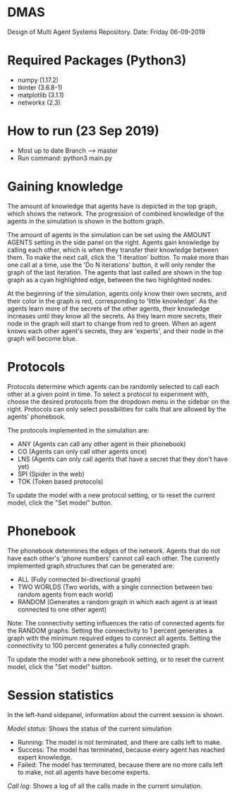 # DMAS
Design of Multi Agent Systems Repository.
Date: Friday 06-09-2019


# Required Packages (Python3)
- numpy (1.17.2)
- tkinter (3.6.8-1)
- matplotlib (3.1.1)
- networkx (2.3)


# How to run (23 Sep 2019)
- Most up to date Branch --> master
- Run command: python3 main.py

# Gaining knowledge
The amount of knowledge that agents have is depicted in the top graph, which shows the network.
The progression of combined knowledge of the agents in the simulation is shown in the bottom graph.

The amount of agents in the simulation can be set using the AMOUNT AGENTS setting in the side panel on the right.
Agents gain knowledge by calling each other, which is when they transfer their knowledge between them.
To make the next call, click the '1 iteration' button.
To make more than one call at a time, use the 'Do N iterations' button, it will only render the graph of the last iteration.
The agents that last called are shown in the top graph as a cyan highlighted edge, between the two highlighted nodes.

At the beginning of the simulation, agents only know their own secrets, and their color in the graph is red, corresponding to 'little knowledge'.
As the agents learn more of the secrets of the other agents, their knowledge increases until they know all the secrets. As they learn more secrets, their node in the graph will start to change from red to green.
When an agent knows each other agent's secrets, they are 'experts', and their node in the graph will become blue.

# Protocols
Protocols determine which agents can be randomly selected to call each other at a given point in time.
To select a protocol to experiment with, choose the desired protocols from the dropdown menu in the sidebar on the right.
Protocols can only select possibilities for calls that are allowed by the agents' phonebook.

The protocols implemented in the simulation are:
- ANY (Agents can call any other agent in their phonebook)
- CO (Agents can only call other agents once)
- LNS (Agents can only call agents that have a secret that they don't have yet)
- SPI (Spider in the web)
- TOK (Token based protocols)

To update the model with a new protocol setting, or to reset the current model, click the "Set model" button.

# Phonebook
The phonebook determines the edges of the network.
Agents that do not have each other's 'phone numbers' cannot call each other.
The currently implemented graph structures that can be generated are: 
- ALL (Fully connected bi-directional graph)
- TWO WORLDS (Two worlds, with a single connection between two random agents from each world)
- RANDOM (Generates a random graph in which each agent is at least connected to one other agent)

Note: The connectivity setting influences the ratio of connected agents for the RANDOM graphs.
Setting the connectivity to 1 percent generates a graph with the minimum required edges to connect all agents. Setting the connectivity to 100 percent generates a fully connected graph.

To update the model with a new phonebook setting, or to reset the current model, click the "Set model" button.

# Session statistics
In the left-hand sidepanel, information about the current session is shown.

*Model status*: Shows the status of the current simulation
- Running: The model is not terminated, and there are calls left to make.
- Success: The model has terminated, because every agent has reached expert knowledge.
- Failed: The model has terminated, because there are no more calls left to make, not all agents have become experts.

*Call log*: Shows a log of all the calls made in the current simulation.